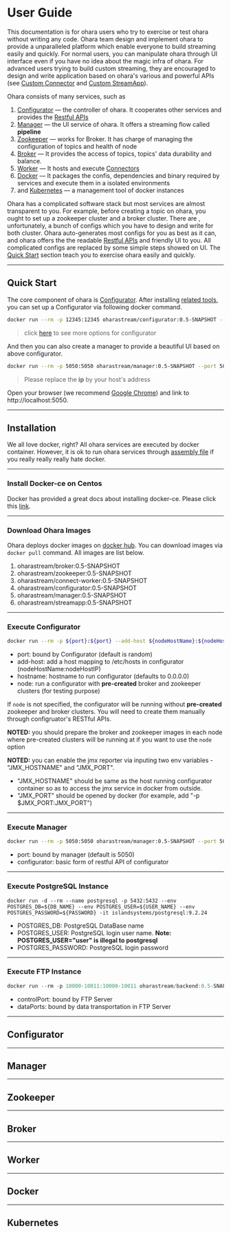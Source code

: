 # User Guide

This documentation is for ohara users who try to exercise or test ohara without writing any code. Ohara team design and
implement ohara to provide a unparalleled platform which enable everyone to build streaming easily and quickly. For
normal users, you can manipulate ohara through UI interface even if you have no idea about the magic infra of ohara.
For advanced users trying to build custom streaming, they are encouraged to design and write application based on ohara's
various and powerful APIs (see [Custom Connector](custom_connector.md) and [Custom StreamApp](custom_streamapp.md)).

Ohara consists of many services, such as
1. [Configurator](#configurator) — the controller of ohara. It cooperates other services and provides the [Restful APIs](rest_interface.md) 
1. [Manager](#manager) — the UI service of ohara. It offers a streaming flow called **pipeline** 
1. [Zookeeper](#zookeeper) — works for Broker. It has charge of managing the configuration of topics and health of node
1. [Broker](#broker) — It provides the access of topics, topics' data durability and balance.
1. [Worker](#worker) — It hosts and execute [Connectors](custom_connector.md) 
1. [Docker](#docker) — It packages the confis, dependencies and binary required by services and execute them in a isolated environments
1. and [Kubernetes](#kubernetes) — a management tool of docker instances

Ohara has a complicated software stack but most services are almost transparent to you. For example, before creating a
topic on ohara, you ought to set up a zookeeper cluster and a broker cluster. There are , unfortunately, a bunch of configs which
you have to design and write for both cluster. Ohara auto-generates most configs for you as best as it can, and ohara offers
the the readable [Restful APIs](rest_interface.md) and friendly UI to you. All complicated configs are replaced by some
simple steps showed on UI. The [Quick Start](#quick-start) section teach you to exercise ohara easily and quickly.

----------

## Quick Start

The core component of ohara is [Configurator](#configurator). After installing [related tools](#installation), you can
set up a Configurator via following docker command.

```bash
docker run --rm -p 12345:12345 oharastream/configurator:0.5-SNAPSHOT --port 12345
```

> click [here](#execute-configurator) to see more options for configurator

And then you can also create a manager to provide a beautiful UI based on above configurator.

```bash
docker run --rm -p 5050:5050 oharastream/manager:0.5-SNAPSHOT --port 5050 --configurator http://$ip:12345/v0
```

> Please replace the **ip** by your host's address

Open your browser (we recommend [Google Chrome](https://www.google.com/intl/zh-TW/chrome/)) and link to http://localhost:5050.

----------

## Installation

We all love docker, right? All ohara services are executed by docker container. However, it is ok to run ohara services
through [assembly file](../README.md#build-binary) if you really really really hate docker.

----------

### Install Docker-ce on Centos

Docker has provided a great docs about installing docker-ce.
Please click this [link](https://docs.docker.com/install/linux/docker-ce/centos/).

----------

### Download Ohara Images

Ohara deploys docker images on [docker hub](https://hub.docker.com/u/oharastream). You can download images via `docker pull` command.
All images are list below.
1. oharastream/broker:0.5-SNAPSHOT
1. oharastream/zookeeper:0.5-SNAPSHOT
1. oharastream/connect-worker:0.5-SNAPSHOT
1. oharastream/configurator:0.5-SNAPSHOT
1. oharastream/manager:0.5-SNAPSHOT
1. oharastream/streamapp:0.5-SNAPSHOT

----------

### Execute Configurator

```sh
docker run --rm -p ${port}:${port} --add-host ${nodeHostName}:${nodeHostIP} oharastream/configurator:0.5-SNAPSHOT --port ${port} --hostname ${host} --node ${SshUserName}:${SshPassword}@${NodeHostName}:${SshPort}
```

- port: bound by Configurator (default is random)
- add-host: add a host mapping to /etc/hosts in configurator (nodeHostName:nodeHostIP)
- hostname: hostname to run configurator (defaults to 0.0.0.0)
- node: run a configurator with **pre-created** broker and zookeeper clusters (for testing purpose)

If `node` is not specified, the configurator will be running without **pre-created** zookeeper and broker clusters. You will need to create them manually
through configruator's RESTful APIs.

**NOTED:** you should prepare the broker and zookeeper images in each node where pre-created clusters will be running at if you want to use the `node` option

**NOTED:** you can enable the jmx reporter via inputing two env variables - "JMX_HOSTNAME" and "JMX_PORT".
- "JMX_HOSTNAME" should be same as the host running configurator container so as to access the jmx service in docker from outside.
- "JMX_PORT" should be opened by docker (for example, add "-p $JMX_PORT:JMX_PORT")

----------

### Execute Manager

```sh
docker run --rm -p 5050:5050 oharastream/manager:0.5-SNAPSHOT --port 5050 --configurator http://localhost:12345/v0
```
- port: bound by manager (default is 5050)
- configurator: basic form of restful API of configurator

----------

### Execute PostgreSQL Instance

```
docker run -d --rm --name postgresql -p 5432:5432 --env POSTGRES_DB=${DB_NAME} --env POSTGRES_USER=${USER_NAME} --env POSTGRES_PASSWORD=${PASSWORD} -it islandsystems/postgresql:9.2.24
```

- POSTGRES_DB: PostgreSQL DataBase name
- POSTGRES_USER: PostgreSQL login user name. **Note: POSTGRES_USER="user" is illegal to postgresql**
- POSTGRES_PASSWORD: PostgreSQL login password

----------

### Execute FTP Instance

```h
docker run --rm -p 10000-10011:10000-10011 oharastream/backend:0.5-SNAPSHOT com.island.ohara.testing.service.FtpServer --controlPort 10000 --dataPorts 10001-10011 --user ${UserName} --password ${Password} --hostname ${hostIP or hostName}
```

- controlPort: bound by FTP Server
- dataPorts: bound by data transportation in FTP Server

----------

## Configurator

----------

## Manager

----------

## Zookeeper

----------

## Broker

----------

## Worker

----------

## Docker

----------

## Kubernetes
